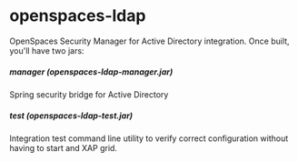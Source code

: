 openspaces-ldap
===============

OpenSpaces Security Manager for Active Directory integration. Once built, you'll have two jars:


##### manager (openspaces-ldap-manager.jar)
Spring security bridge for Active Directory


##### test (openspaces-ldap-test.jar)
Integration test command line utility to verify correct configuration without having to start and XAP grid. 


